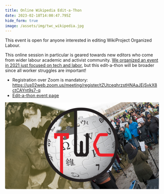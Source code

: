 ```yaml
---
title: Online Wikipedia Edit-a-Thon
date: 2023-02-18T14:00:47.795Z
hide_form: true
image: /assets/img/twc_wikipedia.jpg
---
```



This event is open for anyone interested in editing WikiProject Organized Labour. 

This online session in particular is geared towards new editors who come from wider labour academic and activist community. [We organized an event in 2021 just focused on tech and labor](https://netzpolitik.org/2021/digital-unionism-generally-is-quite-new/), but this edit-a-thon will be broader since all worker struggles are important! 

* Registration over Zoom is mandatory: <https://us02web.zoom.us/meeting/register/tZUtceqhrzstHNAaJEjSvkX8ctCAYnt9s7-q>
* [Edit-a-thon event page](https://en.wikipedia.org/wiki/Wikipedia:WikiProject_Organized_Labour/Online_edit-a-thon_February_2023)

![](/assets/img/twc_wikipedia.jpg)